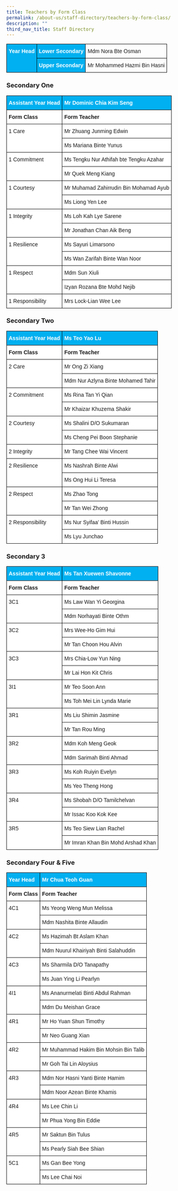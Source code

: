 ```yaml
---
title: Teachers by Form Class
permalink: /about-us/staff-directory/teachers-by-form-class/
description: ""
third_nav_title: Staff Directory
---
```

<style type="text/css">
.tg  {border-collapse:collapse;border-spacing:0;}
.tg td{border-color:black;border-style:solid;border-width:1px;font-family:Arial, sans-serif;font-size:14px;
  overflow:hidden;padding:10px 5px;word-break:normal;}
.tg th{border-color:black;border-style:solid;border-width:1px;font-family:Arial, sans-serif;font-size:14px;
  font-weight:normal;overflow:hidden;padding:10px 5px;word-break:normal;}
.tg .tg-figz{background-color:#00B0F0;color:#FFF;font-weight:bold;text-align:left;vertical-align:top}
.tg .tg-i7rf{background-color:#00B0F0;color:#FFF;font-weight:bold;text-align:center;vertical-align:top}
</style>
<table class="tg">
<thead>
  <tr>
    <td class="tg-i7rf" rowspan="2"><span style="color:white">Year Head</span></td>
    <td class="tg-i7rf"><span style="color:white">Lower Secondary</span></td>
    <td> Mdm Nora Bte Osman</td>
  </tr>
  <tr>
    <td class="tg-i7rf"><span style="color:white">Upper Secondary</span></td>
    <td>Mr Mohammed Hazmi Bin Hasni</td>
  </tr>
</thead>
</table>

<h3>Secondary One</h3>

<style type="text/css">
.tg  {border-collapse:collapse;border-spacing:0;}
.tg td{border-color:black;border-style:solid;border-width:1px;font-family:Arial, sans-serif;font-size:14px;
  overflow:hidden;padding:10px 5px;word-break:normal;}
.tg th{border-color:black;border-style:solid;border-width:1px;font-family:Arial, sans-serif;font-size:14px;
  font-weight:normal;overflow:hidden;padding:10px 5px;word-break:normal;}
.tg .tg-figz{background-color:#00B0F0;color:#FFF;font-weight:bold;text-align:left;vertical-align:top}
.tg .tg-dgl5{background-color:#FFF;font-weight:bold;text-align:left;vertical-align:top}
.tg .tg-ktyi{background-color:#FFF;text-align:left;vertical-align:top}
</style>
<table class="tg">
<thead>
  <tr>
    <th class="tg-figz"><span style="color:white">Assistant Year Head</span></th>
    <th class="tg-figz"><span style="color:white">Mr Dominic Chia Kim Seng</span></th>
  </tr>
</thead>
<tbody>
  <tr>
    <td class="tg-dgl5">Form Class</td>
    <td class="tg-dgl5">Form Teacher</td>
  </tr>
  <tr>
    <td class="tg-ktyi" rowspan="2">1 Care</td>
    <td class="tg-ktyi">Mr Zhuang Junming Edwin</td>
  </tr>
  <tr>
    <td class="tg-ktyi">Ms Mariana Binte Yunus</td>
  </tr>
  <tr>
    <td class="tg-ktyi" rowspan="2">1 Commitment</td>
    <td class="tg-ktyi">Ms Tengku Nur Athifah bte Tengku Azahar</td>
  </tr>
  <tr>
    <td class="tg-ktyi">Mr Quek Meng Kiang</td>
  </tr>
  <tr>
    <td class="tg-ktyi" rowspan="2">1 Courtesy</td>
    <td class="tg-ktyi">Mr Muhamad Zahirrudin Bin Mohamad Ayub</td>
  </tr>
  <tr>
    <td class="tg-ktyi">Ms Liong Yen Lee</td>
  </tr>
  <tr>
    <td class="tg-ktyi" rowspan="2"> 1 Integrity</td>
    <td class="tg-ktyi">Ms Loh Kah Lye Sarene</td>
  </tr>
  <tr>
    <td class="tg-ktyi">Mr Jonathan Chan Aik Beng</td>
  </tr>
  <tr>
    <td class="tg-ktyi" rowspan="2">1 Resilience</td>
    <td class="tg-ktyi">Ms Sayuri Limarsono</td>
  </tr>
  <tr>
    <td class="tg-ktyi">Ms Wan Zarifah Binte Wan Noor</td>
  </tr>
  <tr>
    <td class="tg-ktyi" rowspan="2">1 Respect</td>
    <td class="tg-ktyi">Mdm Sun Xiuli</td>
  </tr>
  <tr>
    <td class="tg-ktyi">Izyan Rozana Bte Mohd Nejib</td>
  </tr>
  <tr>
    <td class="tg-ktyi" rowspan="1">1 Responsibility</td>
    <td class="tg-ktyi">Mrs Lock-Lian Wee Lee</td>
  </tr>

</tbody>
</table>

<h3>Secondary Two</h3>

<style type="text/css">
.tg  {border-collapse:collapse;border-spacing:0;}
.tg td{border-color:black;border-style:solid;border-width:1px;font-family:Arial, sans-serif;font-size:14px;
  overflow:hidden;padding:10px 5px;word-break:normal;}
.tg th{border-color:black;border-style:solid;border-width:1px;font-family:Arial, sans-serif;font-size:14px;
  font-weight:normal;overflow:hidden;padding:10px 5px;word-break:normal;}
.tg .tg-figz{background-color:#00B0F0;color:#FFF;font-weight:bold;text-align:left;vertical-align:top}
.tg .tg-dgl5{background-color:#FFF;font-weight:bold;text-align:left;vertical-align:top}
.tg .tg-ktyi{background-color:#FFF;text-align:left;vertical-align:top}
</style>
<table class="tg">
<thead>
  <tr>
    <th class="tg-figz"><span style="color:white">Assistant Year Head</span></th>
    <th class="tg-figz"><span style="color:white">Ms Teo Yao Lu</span></th>
  </tr>
</thead>
<tbody>
  <tr>
    <td class="tg-dgl5">Form Class</td>
    <td class="tg-dgl5">Form Teacher</td>
  </tr>
  <tr>
    <td class="tg-ktyi" rowspan="2">2 Care</td>
    <td class="tg-ktyi">Mr Ong Zi Xiang</td>
  </tr>
  <tr>
    <td class="tg-ktyi">Mdm Nur Azlyna Binte Mohamed Tahir</td>
  </tr>
  <tr>
    <td class="tg-ktyi" rowspan="2">2 Commitment</td>
    <td class="tg-ktyi">Ms Rina Tan Yi Qian</td>
  </tr>
  <tr>
    <td class="tg-ktyi">Mr Khaizar Khuzema Shakir</td>
  </tr>
  <tr>
    <td class="tg-ktyi" rowspan="2">2 Courtesy</td>
    <td class="tg-ktyi">Ms Shalini D/O Sukumaran</td>
  </tr>
  <tr>
    <td class="tg-ktyi">Ms Cheng Pei Boon Stephanie</td>
  </tr>
  <tr>
    <td class="tg-ktyi" rowspan="1"> 2 Integrity</td>
    <td class="tg-ktyi">Mr Tang Chee Wai Vincent</td>
  </tr>

  <tr>
    <td class="tg-ktyi" rowspan="2">2 Resilience</td>
    <td class="tg-ktyi">Ms Nashrah Binte Alwi</td>
  </tr>
  <tr>
    <td class="tg-ktyi">Ms Ong Hui Li Teresa</td>
  </tr>
  <tr>
    <td class="tg-ktyi" rowspan="2">2 Respect</td>
    <td class="tg-ktyi">Ms Zhao Tong</td>
  </tr>
  <tr>
    <td class="tg-ktyi">Mr Tan Wei Zhong</td>
  </tr>
  <tr>
    <td class="tg-ktyi" rowspan="2">2 Responsibility</td>
    <td class="tg-ktyi">Ms Nur Syifaa’ Binti Hussin</td>
  </tr>
  <tr>
    <td class="tg-ktyi">Ms Lyu Junchao</td>
  </tr>
</tbody>
</table>

<h3>Secondary 3</h3>

<style type="text/css">
.tg  {border-collapse:collapse;border-spacing:0;}
.tg td{border-color:black;border-style:solid;border-width:1px;font-family:Arial, sans-serif;font-size:14px;
  overflow:hidden;padding:10px 5px;word-break:normal;}
.tg th{border-color:black;border-style:solid;border-width:1px;font-family:Arial, sans-serif;font-size:14px;
  font-weight:normal;overflow:hidden;padding:10px 5px;word-break:normal;}
.tg .tg-figz{background-color:#00B0F0;color:#FFF;font-weight:bold;text-align:left;vertical-align:top}
.tg .tg-dgl5{background-color:#FFF;font-weight:bold;text-align:left;vertical-align:top}
.tg .tg-ktyi{background-color:#FFF;text-align:left;vertical-align:top}
</style>
<table class="tg">
<thead>
  <tr>
    <th class="tg-figz"><span style="color:white">Assistant Year Head</span></th>
    <th class="tg-figz"><span style="color:white">Ms Tan Xuewen Shavonne</span></th>
  </tr>
</thead>
<tbody>
  <tr>
    <td class="tg-dgl5">Form Class</td>
    <td class="tg-dgl5">Form Teacher</td>
  </tr>
  <tr>
    <td class="tg-ktyi" rowspan="2">3C1</td>
    <td class="tg-ktyi">Ms Law Wan Yi Georgina</td>
  </tr>
  <tr>
    <td class="tg-ktyi">Mdm Norhayati Binte Othm</td>
  </tr>
  <tr>
    <td class="tg-ktyi" rowspan="2">3C2</td>
    <td class="tg-ktyi">Mrs Wee-Ho Gim Hui</td>
  </tr>
  <tr>
    <td class="tg-ktyi">Mr Tan Choon Hou Alvin</td>
  </tr>
  <tr>
    <td class="tg-ktyi" rowspan="2">3C3</td>
    <td class="tg-ktyi">Mrs Chia-Low Yun Ning</td>
  </tr>
  <tr>
    <td class="tg-ktyi">Mr Lai Hon Kit Chris</td>
  </tr>
  <tr>
    <td class="tg-ktyi" rowspan="2">3I1</td>
    <td class="tg-ktyi">Mr Teo Soon Ann</td>
  </tr>
  <tr>
    <td class="tg-ktyi">Ms Toh Mei Lin Lynda Marie</td>
  </tr>
  <tr>
    <td class="tg-ktyi" rowspan="2">3R1</td>
    <td class="tg-ktyi">Ms Liu Shimin Jasmine</td>
  </tr>
  <tr>
    <td class="tg-ktyi">Mr Tan Rou Ming</td>
  </tr>
  <tr>
    <td class="tg-ktyi" rowspan="2">3R2</td>
    <td class="tg-ktyi">Mdm Koh Meng Geok</td>
  </tr>
  <tr>
    <td class="tg-ktyi">Mdm Sarimah Binti Ahmad</td>
  </tr>
  <tr>
    <td class="tg-ktyi" rowspan="2">3R3</td>
    <td class="tg-ktyi">Ms Koh Ruiyin Evelyn</td>
  </tr>
  <tr>
    <td class="tg-ktyi">Ms Yeo Theng Hong</td>
  </tr>
  <tr>
    <td class="tg-ktyi" rowspan="2">3R4</td>
    <td class="tg-ktyi">Ms Shobah D/O Tamilchelvan</td>
  </tr>
  <tr>
    <td class="tg-ktyi">Mr Issac Koo Kok Kee</td>
  </tr>
  <tr>
    <td class="tg-ktyi" rowspan="2">3R5</td>
    <td class="tg-ktyi">Ms Teo Siew Lian Rachel</td>
  </tr>
 <tr>
    <td class="tg-ktyi">Mr Imran Khan Bin Mohd Arshad Khan</td>
  </tr>
</tbody>
</table>

<h3>Secondary Four &amp; Five</h3>

<style type="text/css">
.tg  {border-collapse:collapse;border-spacing:0;}
.tg td{border-color:black;border-style:solid;border-width:1px;font-family:Arial, sans-serif;font-size:14px;
  overflow:hidden;padding:10px 5px;word-break:normal;}
.tg th{border-color:black;border-style:solid;border-width:1px;font-family:Arial, sans-serif;font-size:14px;
  font-weight:normal;overflow:hidden;padding:10px 5px;word-break:normal;}
.tg .tg-figz{background-color:#00B0F0;color:#FFF;font-weight:bold;text-align:left;vertical-align:top}
.tg .tg-dgl5{background-color:#FFF;font-weight:bold;text-align:left;vertical-align:top}
.tg .tg-ktyi{background-color:#FFF;text-align:left;vertical-align:top}
</style>
<table class="tg">
<thead>
  <tr>
    <th class="tg-figz"><span style="color:white">Year Head</span></th>
    <th class="tg-figz"><span style="color:white">Mr Chua Teoh Guan</span></th>
  </tr>
</thead>
<tbody>
  <tr>
    <td class="tg-dgl5">Form Class</td>
    <td class="tg-dgl5">Form Teacher</td>
  </tr>
  <tr>
    <td class="tg-ktyi" rowspan="2">4C1</td>
    <td class="tg-ktyi">Ms Yeong Weng Mun Melissa</td>
  </tr>
  <tr>
    <td class="tg-ktyi">Mdm Nashita Binte Allaudin</td>
  </tr>
  <tr>
    <td class="tg-ktyi" rowspan="2">4C2</td>
    <td class="tg-ktyi">Ms Hazimah Bt Aslam Khan</td>
  </tr>
  <tr>
    <td class="tg-ktyi">Mdm Nuurul Khairiyah Binti Salahuddin</td>
  </tr>
  <tr>
    <td class="tg-ktyi" rowspan="2">4C3</td>
    <td class="tg-ktyi">Ms Sharmila D/O Tanapathy</td>
  </tr>
  <tr>
    <td class="tg-ktyi">Ms Juan Ying Li Pearlyn</td>
  </tr>
  <tr>
    <td class="tg-ktyi" rowspan="2">4I1</td>
    <td class="tg-ktyi">Ms Ananurmelati Binti Abdul Rahman</td>
  </tr>
  <tr>
    <td class="tg-ktyi">Mdm Du Meishan Grace</td>
  </tr>
  <tr>
    <td class="tg-ktyi" rowspan="2">4R1</td>
    <td class="tg-ktyi">Mr Ho Yuan Shun Timothy</td>
  </tr>
  <tr>
    <td class="tg-ktyi">Mr Neo Guang Xian</td>
  </tr>
  <tr>
    <td class="tg-ktyi" rowspan="2">4R2</td>
    <td class="tg-ktyi">Mr Muhammad Hakim Bin Mohsin Bin Talib</td>
  </tr>
  <tr>
    <td class="tg-ktyi">Mr Goh Tai Lin Aloysius</td>
  </tr>
  <tr>
    <td class="tg-ktyi" rowspan="2">4R3</td>
    <td class="tg-ktyi">Mdm Nor Hasni Yanti Binte Hamim</td>
  </tr>
  <tr>
    <td class="tg-ktyi">Mdm Noor Azean Binte Khamis</td>
  </tr>
  <tr>
    <td class="tg-ktyi" rowspan="2">4R4</td>
    <td class="tg-ktyi">Ms Lee Chin Li</td>
  </tr>
  <tr>
    <td class="tg-ktyi">Mr Phua Yong Bin Eddie</td>
  </tr>
  <tr>
    <td class="tg-ktyi" rowspan="2">4R5</td>
    <td class="tg-ktyi">Mr Saktun Bin Tulus</td>
  </tr>
  <tr>
    <td class="tg-ktyi">Ms Pearly Siah Bee Shian</td>
  </tr>
  <tr>
    <td class="tg-ktyi" rowspan="2">  5C1</td>
    <td class="tg-ktyi">Ms Gan Bee Yong</td>
  </tr>
  <tr>
    <td class="tg-ktyi">Ms Lee Chai Noi</td>
  </tr>
</tbody>
</table>